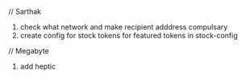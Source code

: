 // Sarthak
1. check what network and make recipient adddress compulsary
2. create config for stock tokens for featured tokens in stock-config


// Megabyte
1. add heptic
